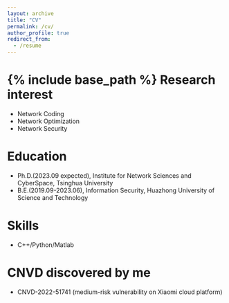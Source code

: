 ```yaml
---
layout: archive
title: "CV"
permalink: /cv/
author_profile: true
redirect_from:
  - /resume
---
```


{% include base_path %}
Research interest
======
* Network Coding
* Network Optimization
* Network Security

Education
======
* Ph.D.(2023.09 expected), Institute for Network Sciences and CyberSpace, Tsinghua University
* B.E.(2019.09-2023.06), Information Security, Huazhong University of Science and Technology
  
Skills
======
* C++/Python/Matlab

CNVD discovered by me
======
* CNVD-2022-51741 (medium-risk vulnerability on Xiaomi cloud platform)
